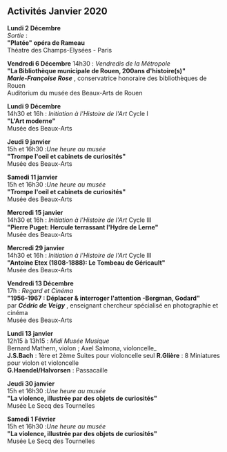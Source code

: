 


## Activités Janvier 2020  

**Lundi 2 Décembre**  
 _Sortie_ :  
**"Platée" opéra de Rameau**  
Théatre des Champs-Elysées - Paris


**Vendredi 6 Décembre**
14h30 : _Vendredis de la Métropole_  
**"La Bibliothèque municipale de Rouen, 200ans d'histoire(s)"**  
**_Marie-Françoise Rose_** , conservatrice honoraire des bibliothèques de Rouen  
Auditorium du musée des Beaux-Arts de Rouen


**Lundi 9 Décembre**  
14h30 et 16h : _Initiation à l'Histoire de l'Art_ Cycle I  
**"L'Art moderne"**  
Musée des Beaux-Arts   

**Jeudi 9 janvier**  
15h et 16h30 :_Une heure au musée_  
**"Trompe l'oeil et cabinets de curiosités"**  
Musée des Beaux-Arts

**Samedi 11 janvier**  
15h et 16h30 :_Une heure au musée_  
**"Trompe l'oeil et cabinets de curiosités"**  
Musée des Beaux-Arts


**Mercredi 15 janvier**  
14h30 et 16h : _Initiation à l'Histoire de l'Art_ Cycle III  
**"Pierre Puget: Hercule terrassant l'Hydre de Lerne"**  
Musée des Beaux-Arts  

 **Mercredi 29 janvier**  
14h30 et 16h : _Initiation à l'Histoire de l'Art_ Cycle III  
**"Antoine Etex (1808-1888): Le Tombeau de Géricault"**  
Musée des Beaux-Arts   

 

**Vendredi 13 Décembre**  
17h : _Regard et Cinéma_  
**"1956-1967 : Déplacer & interroger l'attention  -Bergman, Godard"**  
par **_Cédric de Veigy_** , enseignant chercheur spécialisé en photographie et cinéma  
Musée des Beaux-Arts  

  


**Lundi 13 janvier**  
12h15 à 13h15 : _Midi Musée Musique_  
 Bernard Mathern, violon ; Axel Salmona, violoncelle_  
**J.S.Bach** : 1ère et 2ème Suites pour violoncelle seul
**R.Glière** : 8 Miniatures pour violon et violoncelle  
**G.Haendel/Halvorsen** : Passacaille  

**Jeudi 30 janvier**  
15h et 16h30 :_Une heure au musée_  
**"La violence, illustrée par des objets de curiosités"**  
Musée Le Secq des Tournelles  
 
 
**Samedi 1 Février**  
15h et 16h30 :_Une heure au musée_  
**"La violence, illustrée par des objets de curiosités"**  
Musée Le Secq des Tournelles
